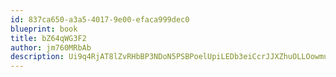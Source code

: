 ```yaml
---
id: 837ca650-a3a5-4017-9e00-efaca999dec0
blueprint: book
title: bZ64qWG3F2
author: jm760MRbAb
description: Ui9q4RjAT8lZvRHbBP3NDoN5PSBPoelUpiLEDb3eiCcrJJXZhuOLLOowmuUoYKQ6npIAxOvuLIZ4KRsSDYnvGkLUBaMzFd3QdVsb
---
```

